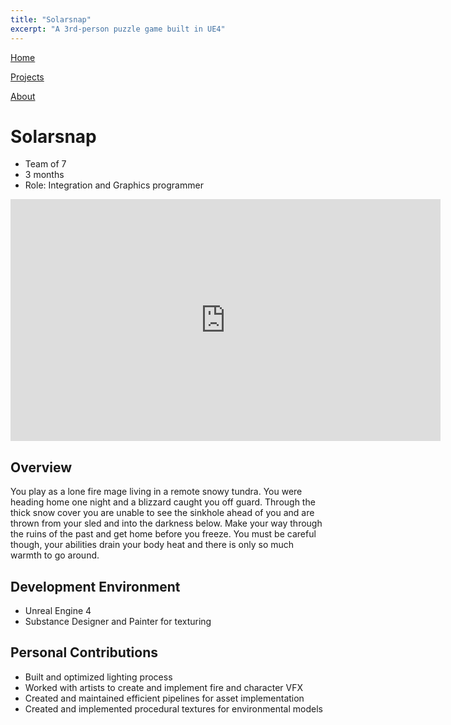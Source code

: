 ```yaml
---
title: "Solarsnap"
excerpt: "A 3rd-person puzzle game built in UE4"
---
```


<!--
   Copyright 2022 Henry R. Chronowski

   Built from Daniel Buckstein's template at https://dbuckstein.github.io/

   Licensed under the Apache License, Version 2.0 (the "License");
   you may not use this file except in compliance with the License.
   You may obtain a copy of the License at

       http://www.apache.org/licenses/LICENSE-2.0

   Unless required by applicable law or agreed to in writing, software
   distributed under the License is distributed on an "AS IS" BASIS,
   WITHOUT WARRANTIES OR CONDITIONS OF ANY KIND, either express or implied.
   See the License for the specific language governing permissions and
   limitations under the License.
-->

<script src="https://polyfill.io/v3/polyfill.min.js?features=es6"></script>
<script id="MathJax-script" async src="https://cdn.jsdelivr.net/npm/mathjax@3/es5/tex-mml-chtml.js"></script>

[Home](/projects/../)

<!--
[Blog](/blog/)
-->

[Projects](/projects/)

[About](/about/)


# Solarsnap

- Team of 7
- 3 months
- Role: Integration and Graphics programmer

<!--
Trailer/Screenshot 1
-->
<iframe width="688" height="387" src="https://youtu.be/qeIOpp2Q0x4" title="YouTube video player" frameborder="0" allow="accelerometer; autoplay; clipboard-write; encrypted-media; gyroscope; picture-in-picture" allowfullscreen></iframe>

## Overview

You play as a lone fire mage living in a remote snowy tundra. You were heading home one night and a blizzard caught you off guard. Through the thick snow cover you are unable to see the sinkhole ahead of you and are thrown from your sled and into the darkness below. Make your way through the ruins of the past and get home before you freeze. You must be careful though, your abilities drain your body heat and there is only so much warmth to go around.

## Development Environment

- Unreal Engine 4
- Substance Designer and Painter for texturing

## Personal Contributions

- Built and optimized lighting process
- Worked with artists to create and implement fire and character VFX
- Created and maintained efficient pipelines for asset implementation
- Created and implemented procedural textures for environmental models

<!--
Trailer/Screenshot 2
-->

<!--

## Related Blog Posts

- Procedural Sky

- procedural sky
- rendering engine choice


***Henry Chronowski***
-->